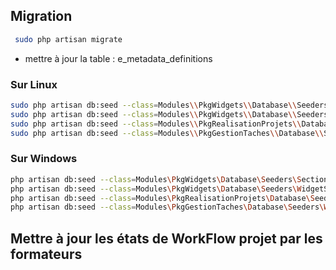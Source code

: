 ## Migration 

````bash
 sudo php artisan migrate
````

- mettre à jour la table : e_metadata_definitions


### Sur Linux

````bash
sudo php artisan db:seed --class=Modules\\PkgWidgets\\Database\\Seeders\\SectionWidgetSeeder
sudo php artisan db:seed --class=Modules\\PkgWidgets\\Database\\Seeders\\WidgetSeeder
sudo php artisan db:seed --class=Modules\\PkgRealisationProjets\\Database\\Seeders\\WorkflowProjetSeeder
sudo php artisan db:seed --class=Modules\\PkgGestionTaches\\Database\\Seeders\\WorkflowTacheSeeder
````

### Sur Windows 

````bash
php artisan db:seed --class=Modules\PkgWidgets\Database\Seeders\SectionWidgetSeeder
php artisan db:seed --class=Modules\PkgWidgets\Database\Seeders\WidgetSeeder
php artisan db:seed --class=Modules\PkgRealisationProjets\Database\Seeders\WorkflowProjetSeeder
php artisan db:seed --class=Modules\PkgGestionTaches\Database\Seeders\WorkflowTacheSeeder
````


## Mettre à jour les états de WorkFlow projet par les formateurs

